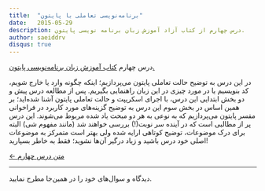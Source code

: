 ```yaml
---
title:  "برنامه‌نویسی تعاملی با پایتون"
date:   2015-05-29
description: درس چهارم از کتاب آزاد آموزش زبان برنامه نویسی پایتون.
author: saeiddrv
disqus: true
---
```


درس چهارم [کتاب آموزش زبان برنامه‌نویسی پایتون.](https://coderz.ir/python)

در این درس به توضیح حالت تعاملی پایتون می‌پردازیم؛ اینکه چگونه وارد یا خارج شویم، کد بنویسیم یا در مورد چیزی در این زبان راهنمایی بگیریم. پس از مطالعه درس پیش و دو بخش ابتدایی این درس، با اجرای اسکریپت و حالت تعاملی پایتون آشنا شده‌اید؛ بر همین اساس در بخش سوم این درس به توضیح گزینه‌های مورد کاربرد در فراخوانی مفسر پایتون می‌پردازیم که به نوعی به هر دو مبحث یاد شده مربوط می‌شوند. این درس پر از مطالبی است که در آینده سر نوبت(!) بررسی خواهند شد (مانند مفهوم شی) البته برای درک موضوعات، توضیح کوتاهی ارایه شده ولی بهتر است متمرکز به موضوعات اصلی خود درس باشید و زیاد درگیر آن‌ها نشوید؛ فقط به خاطر بسپارید!


[← متن درس چهارم](https://python.coderz.ir/lessons/l04.html)

---

دیدگاه و سوال‌های خود را در همین‌جا مطرح نمایید.
